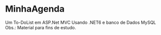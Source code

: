 # MinhaAgenda
Um To-DoList em ASP.Net MVC Usando .NET6 e banco de Dados MySQL
Obs.: Material para fins de estudo.
